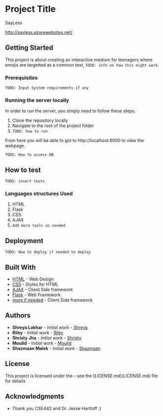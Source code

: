 # Project Title

SayLess

http://sayless.azurewebsites.net/

## Getting Started

This project is about creating an interactive medium for teenagers where emojis are targetted as a common text, 
`TODO: info on how this might work`

### Prerequisites

`TODO: Input System requirements if any`

### Running the server locally

In order to run the server, you simply need to follow these steps.

1. Clone the repository locally
2. Navigate to the root of the project folder
3. `TODO: how to run`

From here you will be able to got to http://localhost:8000 to view the webpage.

`TODO: How to access DB`

## How to test

`TODO: insert tests`

### Languages structures Used

1) HTML
2) Flask
3) CSS
4) AJAX
5) `Add more tools as needed`

## Deployment

`TODO: How to deploy if needed to deploy`

## Built With

* [HTML](https://developer.mozilla.org/en-US/docs/Web/HTML) - Web Design 
* [CSS](https://developer.mozilla.org/en-US/docs/Web/CSS) - Styles for HTML
* [AJAX](https://api.jquery.com/category/ajax/) - Client Side framework
* [Flask](https://palletsprojects.com/p/flask/) - Web Framework
* [more if needed](https://api.jquery.com/category/ajax/) - Client Side framework

## Authors

* **Shreya Lakhar** - *Initial work* - [Shreya](https://github.com/)
* **Riley** - *Initial work* - [Riley](https://github.com/)
* **Shristy Jha** - *Initial work* - [Shristy](https://github.com/)
* **Moulid** - *Initial work* - [Moulid](https://github.com/)
* **Shazmaan Malek** - *Initial work* - [Shazmaan](https://github.com/Shazmaan)

## License 

<if needed>
This project is licensed under the <license> - see the [LICENSE.md](LICENSE.md) file for details

## Acknowledgments

* Thank you CSE442 and Dr. Jesse Hartloff :)
